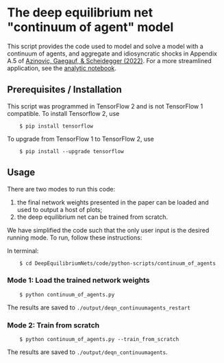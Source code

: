# The deep equilibrium net "continuum of agent" model

This script provides the code used to model and solve a model with a continuum of agents, and aggregate and
idiosyncratic shocks in Appendix A.5 of [Azinovic, Gaegauf, & Scheidegger (2022)](https://onlinelibrary.wiley.com/doi/epdf/10.1111/iere.12575).
For a more streamlined application, see the [analytic notebook](https://github.com/sischei/DeepEquilibriumNets/blob/master/code/jupyter-notebooks/analytic/Analytic_tf1.ipynb).

## Prerequisites / Installation

This script was programmed in TensorFlow 2 and is not TensorFlow 1 compatible. To install
Tensorflow 2, use
```shell
    $ pip install tensorflow
```
To upgrade from TensorFlow 1 to TensorFlow 2, use
```shell
    $ pip install --upgrade tensorflow
```

## Usage

There are two modes to run this code:

   1. the final network weights presented in the paper can be loaded and used to output a host of plots;
   2. the deep equilibrium net can be trained from scratch.

We have simplified the code such that the only user input is the desired running mode. To run, follow
these instructions:

In terminal:
```shell
    $ cd DeepEquilibriumNets/code/python-scripts/continuum_of_agents
```

### Mode 1: Load the trained network weights

```shell
    $ python continuum_of_agents.py
```
The results are saved to `./output/deqn_continuumagents_restart`

### Mode 2: Train from scratch

```shell
    $ python continuum_of_agents.py --train_from_scratch
```
The results are saved to `./output/deqn_continuumagents`.

